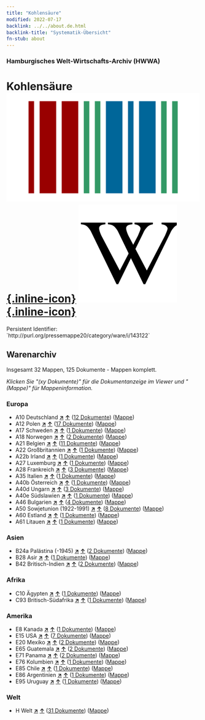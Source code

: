 ```yaml
---
title: "Kohlensäure"
modified: 2022-07-17
backlink: ../../about.de.html
backlink-title: "Systematik-Übersicht"
fn-stub: about
---
```


### Hamburgisches Welt-Wirtschafts-Archiv (HWWA)

# Kohlensäure &#160; [![Wikidata](/images/Wikidata-logo.svg "Wikidata"){.inline-icon}](http://www.wikidata.org/entity/Q104334) [![Wikipedia](/images/Wikipedia-W.svg "Wikipedia"){.inline-icon}](https://de.wikipedia.org/wiki/Kohlens%C3%A4ure)

<div class="hint">Persistent Identifier: `http://purl.org/pressemappe20/category/ware/i/143122`</div>







## Warenarchiv




Insgesamt 32 Mappen, 125 Dokumente - Mappen komplett.

_Klicken Sie "(xy Dokumente)" für die Dokumentanzeige im Viewer und "(Mappe)" für Mappeninformation._




### Europa

- A10 Deutschland [**&nearr;**](../../../geo/i/126128/about.de.html "Deutschland (alle Mappen)") [**&uarr;**](../../../geo/about.de.html#A10 "Ländersystematik") (<a href="https://pm20.zbw.eu/iiifview/folder/wa/143122,126128" title="über: Kohlensäure : Deutschland" target="_blank">12 Dokumente</a>) ([Mappe](../../../../folder/wa/1431xx/143122/1261xx/126128/about.de.html))
- A12 Polen [**&nearr;**](../../../geo/i/140962/about.de.html "Polen (alle Mappen)") [**&uarr;**](../../../geo/about.de.html#A12 "Ländersystematik") (<a href="https://pm20.zbw.eu/iiifview/folder/wa/143122,140962" title="über: Kohlensäure : Polen" target="_blank">17 Dokumente</a>) ([Mappe](../../../../folder/wa/1431xx/143122/1409xx/140962/about.de.html))
- A17 Schweden [**&nearr;**](../../../geo/i/140968/about.de.html "Schweden (alle Mappen)") [**&uarr;**](../../../geo/about.de.html#A17 "Ländersystematik") (<a href="https://pm20.zbw.eu/iiifview/folder/wa/143122,140968" title="über: Kohlensäure : Schweden" target="_blank">1 Dokumente</a>) ([Mappe](../../../../folder/wa/1431xx/143122/1409xx/140968/about.de.html))
- A18 Norwegen [**&nearr;**](../../../geo/i/140969/about.de.html "Norwegen (alle Mappen)") [**&uarr;**](../../../geo/about.de.html#A18 "Ländersystematik") (<a href="https://pm20.zbw.eu/iiifview/folder/wa/143122,140969" title="über: Kohlensäure : Norwegen" target="_blank">2 Dokumente</a>) ([Mappe](../../../../folder/wa/1431xx/143122/1409xx/140969/about.de.html))
- A21 Belgien [**&nearr;**](../../../geo/i/140972/about.de.html "Belgien (alle Mappen)") [**&uarr;**](../../../geo/about.de.html#A21 "Ländersystematik") (<a href="https://pm20.zbw.eu/iiifview/folder/wa/143122,140972" title="über: Kohlensäure : Belgien" target="_blank">11 Dokumente</a>) ([Mappe](../../../../folder/wa/1431xx/143122/1409xx/140972/about.de.html))
- A22 Großbritannien [**&nearr;**](../../../geo/i/140974/about.de.html "Großbritannien (alle Mappen)") [**&uarr;**](../../../geo/about.de.html#A22 "Ländersystematik") (<a href="https://pm20.zbw.eu/iiifview/folder/wa/143122,140974" title="über: Kohlensäure : Großbritannien" target="_blank">1 Dokumente</a>) ([Mappe](../../../../folder/wa/1431xx/143122/1409xx/140974/about.de.html))
- A22b Irland [**&nearr;**](../../../geo/i/140976/about.de.html "Irland (alle Mappen)") [**&uarr;**](../../../geo/about.de.html#A22b "Ländersystematik") (<a href="https://pm20.zbw.eu/iiifview/folder/wa/143122,140976" title="über: Kohlensäure : Irland" target="_blank">1 Dokumente</a>) ([Mappe](../../../../folder/wa/1431xx/143122/1409xx/140976/about.de.html))
- A27 Luxemburg [**&nearr;**](../../../geo/i/140981/about.de.html "Luxemburg (alle Mappen)") [**&uarr;**](../../../geo/about.de.html#A27 "Ländersystematik") (<a href="https://pm20.zbw.eu/iiifview/folder/wa/143122,140981" title="über: Kohlensäure : Luxemburg" target="_blank">1 Dokumente</a>) ([Mappe](../../../../folder/wa/1431xx/143122/1409xx/140981/about.de.html))
- A28 Frankreich [**&nearr;**](../../../geo/i/140982/about.de.html "Frankreich (alle Mappen)") [**&uarr;**](../../../geo/about.de.html#A28 "Ländersystematik") (<a href="https://pm20.zbw.eu/iiifview/folder/wa/143122,140982" title="über: Kohlensäure : Frankreich" target="_blank">3 Dokumente</a>) ([Mappe](../../../../folder/wa/1431xx/143122/1409xx/140982/about.de.html))
- A35 Italien [**&nearr;**](../../../geo/i/141008/about.de.html "Italien (alle Mappen)") [**&uarr;**](../../../geo/about.de.html#A35 "Ländersystematik") (<a href="https://pm20.zbw.eu/iiifview/folder/wa/143122,141008" title="über: Kohlensäure : Italien" target="_blank">1 Dokumente</a>) ([Mappe](../../../../folder/wa/1431xx/143122/1410xx/141008/about.de.html))
- A40b Österreich [**&nearr;**](../../../geo/i/141731/about.de.html "Österreich (alle Mappen)") [**&uarr;**](../../../geo/about.de.html#A40b "Ländersystematik") (<a href="https://pm20.zbw.eu/iiifview/folder/wa/143122,141731" title="über: Kohlensäure : Österreich" target="_blank">1 Dokumente</a>) ([Mappe](../../../../folder/wa/1431xx/143122/1417xx/141731/about.de.html))
- A40d Ungarn [**&nearr;**](../../../geo/i/141025/about.de.html "Ungarn (alle Mappen)") [**&uarr;**](../../../geo/about.de.html#A40d "Ländersystematik") (<a href="https://pm20.zbw.eu/iiifview/folder/wa/143122,141025" title="über: Kohlensäure : Ungarn" target="_blank">3 Dokumente</a>) ([Mappe](../../../../folder/wa/1431xx/143122/1410xx/141025/about.de.html))
- A40e Südslawien [**&nearr;**](../../../geo/i/141028/about.de.html "Südslawien (alle Mappen)") [**&uarr;**](../../../geo/about.de.html#A40e "Ländersystematik") (<a href="https://pm20.zbw.eu/iiifview/folder/wa/143122,141028" title="über: Kohlensäure : Südslawien" target="_blank">1 Dokumente</a>) ([Mappe](../../../../folder/wa/1431xx/143122/1410xx/141028/about.de.html))
- A46 Bulgarien [**&nearr;**](../../../geo/i/141039/about.de.html "Bulgarien (alle Mappen)") [**&uarr;**](../../../geo/about.de.html#A46 "Ländersystematik") (<a href="https://pm20.zbw.eu/iiifview/folder/wa/143122,141039" title="über: Kohlensäure : Bulgarien" target="_blank">4 Dokumente</a>) ([Mappe](../../../../folder/wa/1431xx/143122/1410xx/141039/about.de.html))
- A50 Sowjetunion (1922-1991) [**&nearr;**](../../../geo/i/141043/about.de.html "Sowjetunion (1922-1991) (alle Mappen)") [**&uarr;**](../../../geo/about.de.html#A50 "Ländersystematik") (<a href="https://pm20.zbw.eu/iiifview/folder/wa/143122,141043" title="über: Kohlensäure : Sowjetunion (1922-1991)" target="_blank">8 Dokumente</a>) ([Mappe](../../../../folder/wa/1431xx/143122/1410xx/141043/about.de.html))
- A60 Estland [**&nearr;**](../../../geo/i/141052/about.de.html "Estland (alle Mappen)") [**&uarr;**](../../../geo/about.de.html#A60 "Ländersystematik") (<a href="https://pm20.zbw.eu/iiifview/folder/wa/143122,141052" title="über: Kohlensäure : Estland" target="_blank">1 Dokumente</a>) ([Mappe](../../../../folder/wa/1431xx/143122/1410xx/141052/about.de.html))
- A61 Litauen [**&nearr;**](../../../geo/i/141053/about.de.html "Litauen (alle Mappen)") [**&uarr;**](../../../geo/about.de.html#A61 "Ländersystematik") (<a href="https://pm20.zbw.eu/iiifview/folder/wa/143122,141053" title="über: Kohlensäure : Litauen" target="_blank">1 Dokumente</a>) ([Mappe](../../../../folder/wa/1431xx/143122/1410xx/141053/about.de.html))

### Asien

- B24a Palästina (-1945) [**&nearr;**](../../../geo/i/141115/about.de.html "Palästina (-1945) (alle Mappen)") [**&uarr;**](../../../geo/about.de.html#B24a "Ländersystematik") (<a href="https://pm20.zbw.eu/iiifview/folder/wa/143122,141115" title="über: Kohlensäure : Palästina (-1945)" target="_blank">2 Dokumente</a>) ([Mappe](../../../../folder/wa/1431xx/143122/1411xx/141115/about.de.html))
- B28 Asir [**&nearr;**](../../../geo/i/141167/about.de.html "Asir (alle Mappen)") [**&uarr;**](../../../geo/about.de.html#B28 "Ländersystematik") (<a href="https://pm20.zbw.eu/iiifview/folder/wa/143122,141167" title="über: Kohlensäure : Asir" target="_blank">1 Dokumente</a>) ([Mappe](../../../../folder/wa/1431xx/143122/1411xx/141167/about.de.html))
- B42 Britisch-Indien [**&nearr;**](../../../geo/i/141189/about.de.html "Britisch-Indien (alle Mappen)") [**&uarr;**](../../../geo/about.de.html#B42 "Ländersystematik") (<a href="https://pm20.zbw.eu/iiifview/folder/wa/143122,141189" title="über: Kohlensäure : Britisch-Indien" target="_blank">2 Dokumente</a>) ([Mappe](../../../../folder/wa/1431xx/143122/1411xx/141189/about.de.html))

### Afrika

- C10 Ägypten [**&nearr;**](../../../geo/i/141336/about.de.html "Ägypten (alle Mappen)") [**&uarr;**](../../../geo/about.de.html#C10 "Ländersystematik") (<a href="https://pm20.zbw.eu/iiifview/folder/wa/143122,141336" title="über: Kohlensäure : Ägypten" target="_blank">1 Dokumente</a>) ([Mappe](../../../../folder/wa/1431xx/143122/1413xx/141336/about.de.html))
- C93 Britisch-Südafrika [**&nearr;**](../../../geo/i/141454/about.de.html "Britisch-Südafrika (alle Mappen)") [**&uarr;**](../../../geo/about.de.html#C93 "Ländersystematik") (<a href="https://pm20.zbw.eu/iiifview/folder/wa/143122,141454" title="über: Kohlensäure : Britisch-Südafrika" target="_blank">1 Dokumente</a>) ([Mappe](../../../../folder/wa/1431xx/143122/1414xx/141454/about.de.html))

### Amerika

- E8 Kanada [**&nearr;**](../../../geo/i/141644/about.de.html "Kanada (alle Mappen)") [**&uarr;**](../../../geo/about.de.html#E8 "Ländersystematik") (<a href="https://pm20.zbw.eu/iiifview/folder/wa/143122,141644" title="über: Kohlensäure : Kanada" target="_blank">1 Dokumente</a>) ([Mappe](../../../../folder/wa/1431xx/143122/1416xx/141644/about.de.html))
- E15 USA [**&nearr;**](../../../geo/i/141653/about.de.html "USA (alle Mappen)") [**&uarr;**](../../../geo/about.de.html#E15 "Ländersystematik") (<a href="https://pm20.zbw.eu/iiifview/folder/wa/143122,141653" title="über: Kohlensäure : USA" target="_blank">7 Dokumente</a>) ([Mappe](../../../../folder/wa/1431xx/143122/1416xx/141653/about.de.html))
- E20 Mexiko [**&nearr;**](../../../geo/i/141657/about.de.html "Mexiko (alle Mappen)") [**&uarr;**](../../../geo/about.de.html#E20 "Ländersystematik") (<a href="https://pm20.zbw.eu/iiifview/folder/wa/143122,141657" title="über: Kohlensäure : Mexiko" target="_blank">2 Dokumente</a>) ([Mappe](../../../../folder/wa/1431xx/143122/1416xx/141657/about.de.html))
- E65 Guatemala [**&nearr;**](../../../geo/i/141678/about.de.html "Guatemala (alle Mappen)") [**&uarr;**](../../../geo/about.de.html#E65 "Ländersystematik") (<a href="https://pm20.zbw.eu/iiifview/folder/wa/143122,141678" title="über: Kohlensäure : Guatemala" target="_blank">2 Dokumente</a>) ([Mappe](../../../../folder/wa/1431xx/143122/1416xx/141678/about.de.html))
- E71 Panama [**&nearr;**](../../../geo/i/141684/about.de.html "Panama (alle Mappen)") [**&uarr;**](../../../geo/about.de.html#E71 "Ländersystematik") (<a href="https://pm20.zbw.eu/iiifview/folder/wa/143122,141684" title="über: Kohlensäure : Panama" target="_blank">2 Dokumente</a>) ([Mappe](../../../../folder/wa/1431xx/143122/1416xx/141684/about.de.html))
- E76 Kolumbien [**&nearr;**](../../../geo/i/141687/about.de.html "Kolumbien (alle Mappen)") [**&uarr;**](../../../geo/about.de.html#E76 "Ländersystematik") (<a href="https://pm20.zbw.eu/iiifview/folder/wa/143122,141687" title="über: Kohlensäure : Kolumbien" target="_blank">1 Dokumente</a>) ([Mappe](../../../../folder/wa/1431xx/143122/1416xx/141687/about.de.html))
- E85 Chile [**&nearr;**](../../../geo/i/141691/about.de.html "Chile (alle Mappen)") [**&uarr;**](../../../geo/about.de.html#E85 "Ländersystematik") (<a href="https://pm20.zbw.eu/iiifview/folder/wa/143122,141691" title="über: Kohlensäure : Chile" target="_blank">1 Dokumente</a>) ([Mappe](../../../../folder/wa/1431xx/143122/1416xx/141691/about.de.html))
- E86 Argentinien [**&nearr;**](../../../geo/i/141692/about.de.html "Argentinien (alle Mappen)") [**&uarr;**](../../../geo/about.de.html#E86 "Ländersystematik") (<a href="https://pm20.zbw.eu/iiifview/folder/wa/143122,141692" title="über: Kohlensäure : Argentinien" target="_blank">1 Dokumente</a>) ([Mappe](../../../../folder/wa/1431xx/143122/1416xx/141692/about.de.html))
- E95 Uruguay [**&nearr;**](../../../geo/i/141695/about.de.html "Uruguay (alle Mappen)") [**&uarr;**](../../../geo/about.de.html#E95 "Ländersystematik") (<a href="https://pm20.zbw.eu/iiifview/folder/wa/143122,141695" title="über: Kohlensäure : Uruguay" target="_blank">1 Dokumente</a>) ([Mappe](../../../../folder/wa/1431xx/143122/1416xx/141695/about.de.html))

### Welt

- H Welt [**&nearr;**](../../../geo/i/141728/about.de.html "Welt (alle Mappen)") [**&uarr;**](../../../geo/about.de.html#H "Ländersystematik") (<a href="https://pm20.zbw.eu/iiifview/folder/wa/143122,141728" title="über: Kohlensäure : Welt" target="_blank">31 Dokumente</a>) ([Mappe](../../../../folder/wa/1431xx/143122/1417xx/141728/about.de.html))








